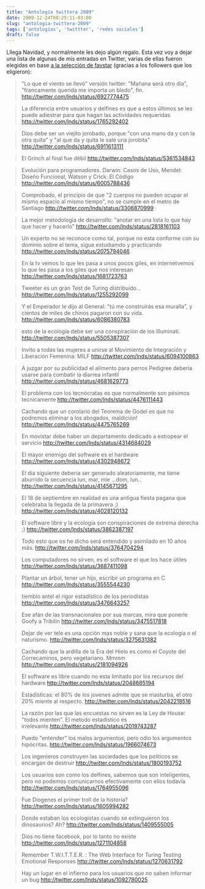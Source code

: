 ```yaml
---
title: "Antología twittera 2009"
date: 2009-12-24T08:25:11-03:00
slug: "antologia-twittera-2009"
tags: ['antologías', 'twittter', 'redes sociales']
draft: false
---
```

 
Lllega Navidad, y normalmente les dejo algún regalo. Esta vez voy a
dejar una lista de algunas de mis entradas en Twitter, varias de ellas
fueron elegidas en base [a la selección de
favstar](http://favstar.fm/users/lnds) (gracias a los followers que los
eligieron):

> "Lo que el viento se llevó" versión twitter: "Mañana será otro
> día", "francamente querida me importa un bledo", fin.
> <http://twitter.com/lnds/status/6927774475>


> La diferencia entre usuarios y delfines es que a estos últimos se les
> puede adiestrar para que hagan las actividades requeridas
> <http://twitter.com/lnds/status/1765292402>


> Dios debe ser un viejito jorobado, porque "con una mano da y con la
> otra quita" y "al que da y quita le sale una jorobita"
> <http://twitter.com/lnds/status/6911613111>


> El Grinch al final fue dêbil
> <http://twitter.com/lnds/status/5361534843>


> Evolución para programadores. Darwin: Casos de Uso, Mendel: Diseño
> Funcional, Watson y Crick: El Código
> <http://twitter.com/lnds/status/6005788436>


> Comprobado, el principio de que "2 cuerpos no pueden ocupar el mismo
> espacio al mismo tiempo", no se cumple en el metro de Santiago
> <http://twitter.com/lnds/status/3306870999>


> La mejor metodologia de desarrollo: "anotar en una lista lo que hay
> que hacer y hacerlo" <http://twitter.com/lnds/status/2818161103>


> Un experto no se reconoce como tal, porque no esta conforme con su
> dominio sobre el tema, sigue estudiamdo y practicando
> <http://twitter.com/lnds/status/2075794046>


> En la tv vemos lo que les pasa a unos pocos giles, en internetvemos lo
> que les pasa a los giles que nos interesan
> <http://twitter.com/lnds/status/1681723763>


> Tweeter es un gran Test de Turing distribuido\...
> <http://twitter.com/lnds/status/1255292099>


> Y el Emperador le dijo al General: "tú me construirás esa muralla",
> y cientos de miles de chinos pagaron con su vida.
> <http://twitter.com/lnds/status/6086380783>


> esto de la ecología
> debe ser una conspiración de los Illuminati.
> <http://twitter.com/lnds/status/5505387307>


> Invito a todas las
> mujeres a unirse al Movimiento de Integración y Liberación Femenina:
> MILF <http://twitter.com/lnds/status/6094100863>


> A juzgar por su publicidad el alimento para perros Pedigree debería
> usarse para combatir la diarrea infantil
> <http://twitter.com/lnds/status/4681629773>


> El problema con los tecnócratas es que normalmente son pésimos
> tecnicamente <http://twitter.com/lnds/status/4476111443>


> Cachando que un corolario del Teorema de Godel es que no podremos
> eliminar a los abogados, maldición!
> <http://twitter.com/lnds/status/4475765269>


> En movistar debe haber un departamento dedicado a estropear el
> servicio <http://twitter.com/lnds/status/4314684029>


> El mayor enemigo del software es el hardware
> <http://twitter.com/lnds/status/4302948672>


> El dia siguiente deberia ser generado aleatoriamente, me tiene
> aburrido la secuencia lun, mar, mie \...dom, lun..
> <http://twitter.com/lnds/status/4145671295>


> El 18 de septiembre en realidad es una antigua fiesta pagana que
> celebraba la llegada de la primavera ;)
> <http://twitter.com/lnds/status/4028120132>


> El software libre y la ecologia son conspiraciones de extrema derecha
> ;) <http://twitter.com/lnds/status/3862387197>


> Todo esto que os he dicho será entendido y asimilado en 10 años más.
> <http://twitter.com/lnds/status/3764704294>


> Los computadores no sirven, es el software el que los hace útiles
> <http://twitter.com/lnds/status/3687411098>


> Plantar un árbol, tener un hijo, escribir un programa en C
> <http://twitter.com/lnds/status/3555544230>


> tiemblo antel el rigor estadístico de los periodistas
> <http://twitter.com/lnds/status/3476643257>


> Ese afán de las transnacionales por sus marcas, mira que ponerle Goofy
> a Tribilín <http://twitter.com/lnds/status/3475517818>


> Dejar de ver tele es una opción mas noble y sana que la ecología o el
> naturismo. <http://twitter.com/lnds/status/3275631382>


> Cachando que la ardilla de la Era del Hielo es como el Coyote del
> Correcaminos, pero vegetariano. Mmmm
> <http://twitter.com/lnds/status/2181094926>


> El software es libre cuando no esta limitado por los recursos del
> hardware <http://twitter.com/lnds/status/2048685194>


> Estadisticas: el 80% de los jovenes admite que se masturba, el otro
> 20% miente al respecto. <http://twitter.com/lnds/status/2042218516>


> La razón por las que las encuestas no sirven es la Ley de House:
> "todos mienten". El metodo estadístico es
> irrelevante.<http://twitter.com/lnds/status/2019743287>


> Puedo "entender" los malos argumentos, pero odio los argumentos
> hipócritas. <http://twitter.com/lnds/status/1966074673>


> Los ingenieros construyen las sociedades que los politicos se encargan
> de destruir <http://twitter.com/lnds/status/1800193752>


> Los usuarios son como los delfines, sabemos que son inteligentes, pero
> no podemos comunicarnos efectivamente con ellos todavía
> <http://twitter.com/lnds/status/1764955096>


> Fue Diogenes el primer troll de la historia?
> <http://twitter.com/lnds/status/1605994282>


> Donde estaban los ecologistas cuando se extinguieron los dinosaurios?
> Ah? <http://twitter.com/lnds/status/1409555005>


> Dios no tiene facebook, por lo tanto no existe
> <http://twitter.com/lnds/status/1271104858>


> Remember T.W.I.T.T.E.R. : The Web Interface for Turing Testing
> Emotional Responses <http://twitter.com/lnds/status/1270631792>


> Hay un lugar en el infierno para los usuarios que no saben informar un
> bug <http://twitter.com/lnds/status/1092780025>
